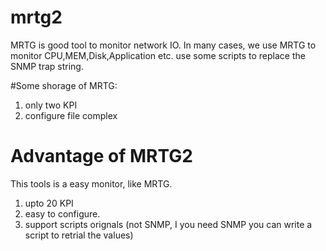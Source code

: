 # mrtg2

MRTG is good tool to monitor network IO. In many cases, we use MRTG to monitor CPU,MEM,Disk,Application etc. use some scripts to replace the SNMP trap string.

#Some shorage of MRTG:
1. only two KPI
2. configure file complex


# Advantage of MRTG2

This tools is a easy monitor, like MRTG. 

1. upto 20 KPI
2. easy to configure.
3. support scripts orignals (not SNMP, I you need SNMP you can write a script to retrial the values)
